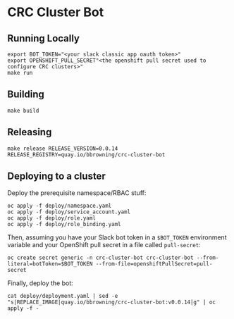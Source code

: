 # CRC Cluster Bot

## Running Locally

```
export BOT_TOKEN="<your slack classic app oauth token>"
export OPENSHIFT_PULL_SECRET"<the openshift pull secret used to configure CRC clusters>"
make run
```

## Building

```
make build
```

## Releasing

```
make release RELEASE_VERSION=0.0.14 RELEASE_REGISTRY=quay.io/bbrowning/crc-cluster-bot
```

## Deploying to a cluster

Deploy the prerequisite namespace/RBAC stuff:
```
oc apply -f deploy/namespace.yaml
oc apply -f deploy/service_account.yaml
oc apply -f deploy/role.yaml
oc apply -f deploy/role_binding.yaml
```

Then, assuming you have your Slack bot token in a `$BOT_TOKEN` environment variable and your OpenShift pull secret in a file called `pull-secret`:

```
oc create secret generic -n crc-cluster-bot crc-cluster-bot --from-literal=botToken=$BOT_TOKEN --from-file=openshiftPullSecret=pull-secret
```

Finally, deploy the bot:

```
cat deploy/deployment.yaml | sed -e "s|REPLACE_IMAGE|quay.io/bbrowning/crc-cluster-bot:v0.0.14|g" | oc apply -f -
```
